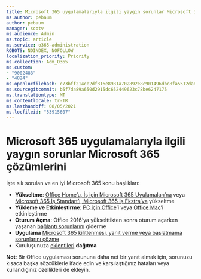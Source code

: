 ```yaml
---
title: Microsoft 365 uygulamalarıyla ilgili yaygın sorunlar Microsoft 365 çözümlerini
ms.author: pebaum
author: pebaum
manager: scotv
ms.audience: Admin
ms.topic: article
ms.service: o365-administration
ROBOTS: NOINDEX, NOFOLLOW
localization_priority: Priority
ms.collection: Adm_O365
ms.custom:
- "9002483"
- "4824"
ms.openlocfilehash: c73bff214ce2df316e8981a702892e8c901496dbc8fa5512da82ff6f79cce1e2
ms.sourcegitcommit: b5f7da89a650d2915dc652449623c78be6247175
ms.translationtype: MT
ms.contentlocale: tr-TR
ms.lasthandoff: 08/05/2021
ms.locfileid: "53915607"
---
```

# <a name="common-issues-and-resolutions-with-microsoft-365-apps"></a>Microsoft 365 uygulamalarıyla ilgili yaygın sorunlar Microsoft 365 çözümlerini

İşte sık sorulan ve en iyi Microsoft 365 konu başlıkları:

- **Yükseltme**:  [Office Home’u, İş için Microsoft 365 Uyulamaları’na](https://support.office.com/article/how-do-i-upgrade-office-ee68f6cf-422f-464a-82ec-385f65391350#OfficeVersion=Office_365_subscription) veya [Microsoft 365 İş Standart’ı, Microsoft 365 İş Ekstra’ya](https://docs.microsoft.com/microsoft-365/business/migrate-to-microsoft-365-business) yükseltme
- **Yükleme ve Etkinleştirme**: [PC için Office](https://support.office.com/article/activate-office-5bd38f38-db92-448b-a982-ad170b1e187e)’i veya [Office Mac](https://support.office.com/article/activate-office-for-mac-7f6646b1-bb14-422a-9ad4-a53410fcefb2)’i etkinleştirme
- **Oturum Açma**: Office 2016’ya yükselttikten sonra oturum açarken yaşanan [bağlantı sorunlarını](https://docs.microsoft.com/office365/troubleshoot/authentication/connection-issue-when-sign-in-office-2016) giderme
- **Uygulama** [Microsoft 365 kilitlenmesi, yanıt verme veya başlatmama sorunlarını çözme](https://docs.microsoft.com/alchemyinsights/office-apps-don't-launch-start)
- Kuruluşunuza [eklentileri](https://docs.microsoft.com/microsoft-365/admin/manage/manage-deployment-of-add-ins?view=o365-worldwide) **dağıtma**

**Not**: Bir Office uygulaması sorununa daha net bir yanıt almak için, sorunuzu kısaca başka sözcüklerle ifade edin ve karşılaştığınız hataları veya kullandığınız özellikleri de ekleyin.

